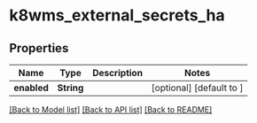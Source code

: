 # k8wms_external_secrets_ha
## Properties

| Name | Type | Description | Notes |
|------------ | ------------- | ------------- | -------------|
| **enabled** | **String** |  | [optional] [default to ] |

[[Back to Model list]](../README.md#documentation-for-models) [[Back to API list]](../README.md#documentation-for-api-endpoints) [[Back to README]](../README.md)

